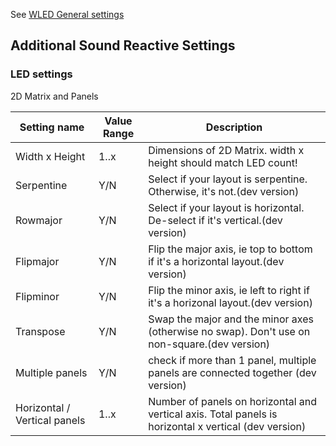 See [WLED General settings](https://github.com/aircoookie/WLED/wiki/Settings)

## Additional Sound Reactive Settings

### LED settings

2D Matrix and Panels

Setting name | Value Range | Description
|---|---|---|
Width x Height | 1..x | Dimensions of 2D Matrix. width x height should match LED count!
Serpentine | Y/N | Select if your layout is serpentine. Otherwise, it's not.(dev version)
Rowmajor| Y/N | Select if your layout is horizontal. De-select if it's vertical.(dev version)
Flipmajor| Y/N | Flip the major axis, ie top to bottom if it's a horizontal layout.(dev version)
Flipminor| Y/N | Flip the minor axis, ie left to right if it's a horizonal layout.(dev version)
Transpose| Y/N | Swap the major and the minor axes (otherwise no swap). Don't use on non-square.(dev version)
Multiple panels | Y/N | check if more than 1 panel, multiple panels are connected together (dev version)
Horizontal / Vertical panels | 1..x | Number of panels on horizontal and vertical axis. Total panels is horizontal x vertical (dev version)
